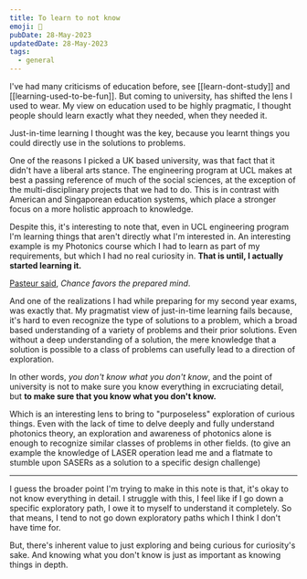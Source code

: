 ```yaml
---
title: To learn to not know
emoji: 🏫
pubDate: 28-May-2023
updatedDate: 28-May-2023
tags:
  - general
---
```


I've had many criticisms of education before, see [[learn-dont-study]] and [[learning-used-to-be-fun]]. But coming to university, has shifted the lens I used to wear. My view on education used to be highly pragmatic, I thought people should learn exactly what they needed, when they needed it. 

Just-in-time learning I thought was the key, because you learnt things you could directly use in the solutions to problems.

One of the reasons I picked a UK based university, was that fact that it didn't have a liberal arts stance. The engineering program at UCL makes at best a passing reference of much of the social sciences, at the exception of the multi-disciplinary projects that we had to do. This is in contrast with American and Singaporean education systems, which place a stronger focus on a more holistic approach to knowledge.

Despite this, it's interesting to note that, even in UCL engineering program I'm learning things that aren't directly what I'm interested in. An interesting example is my Photonics course which I had to learn as part of my requirements, but which I had no real curiosity in. **That is until, I actually started learning it.**

[Pasteur said](https://en.wikiquote.org/wiki/Louis_Pasteur), _Chance favors the prepared mind_.

And one of the realizations I had while preparing for my second year exams, was exactly that. My pragmatist view of just-in-time learning fails because, it's hard to even recognize the type of solutions to a problem, which a broad based understanding of a variety of problems and their prior solutions. Even without a deep understanding of a solution, the mere knowledge that a solution is possible to a class of problems can usefully lead to a direction of exploration.

In other words, _you don't know what you don't know_, and the point of university is not to make sure you know everything in excruciating detail, but **to make sure that you know what you don't know.**

Which is an interesting lens to bring to "purposeless" exploration of curious things. Even with the lack of time to delve deeply and fully understand photonics theory, an exploration and awareness of photonics alone is enough to recognize similar classes of problems in other fields. (to give an example the knowledge of LASER operation lead me and a flatmate to stumble upon SASERs as a solution to a specific design challenge)

---

I guess the broader point I'm trying to make in this note is that, it's okay to not know everything in detail. I struggle with this, I feel like if I go down a specific exploratory path, I owe it to myself to understand it completely. So that means, I tend to not go down exploratory paths which I think I don't have time for.

But, there's inherent value to just exploring and being curious for curiosity's sake. And knowing what you don't know is just as important as knowing things in depth.
